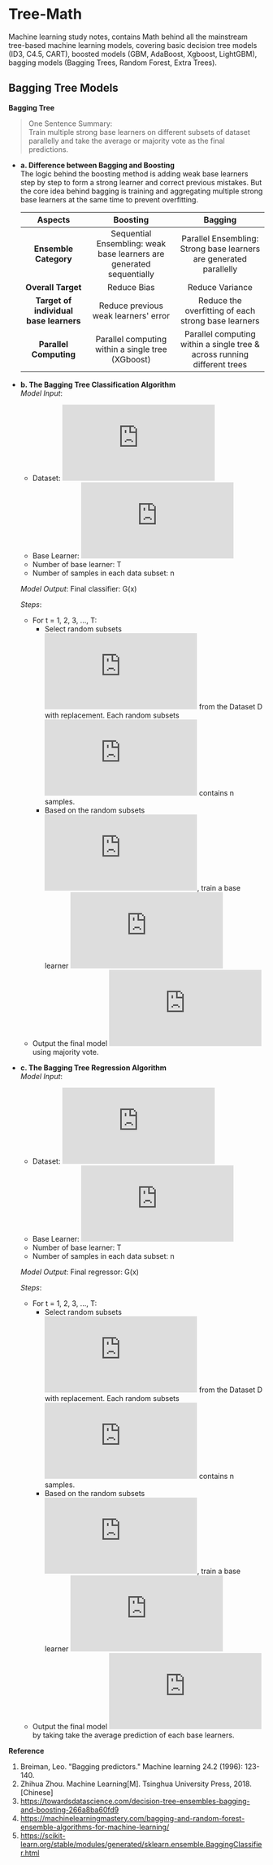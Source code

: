 Tree-Math
============
Machine learning study notes, contains Math behind all the mainstream tree-based machine learning models, covering basic decision tree models (ID3, C4.5, CART), boosted models (GBM, AdaBoost, Xgboost, LightGBM), bagging models (Bagging Trees, Random Forest, Extra Trees).  

Bagging Tree Models
------------
**Bagging Tree**
> One Sentence Summary:  
Train multiple strong base learners on different subsets of dataset parallelly and take the average or majority vote as the final predictions.  

- **a. Difference between Bagging and Boosting**  
The logic behind the boosting method is adding weak base learners step by step to form a strong learner and correct previous mistakes. But the core idea behind bagging is training and aggregating multiple strong base learners at the same time to prevent overfitting.  

  | Aspects  | Boosting  | Bagging |
  | :-----------: | :-----------:  |:-----------:  |
  | **Ensemble Category**| Sequential Ensembling: weak base learners are generated sequentially | Parallel Ensembling: Strong base learners are generated parallelly | 
  | **Overall Target** | Reduce Bias | Reduce Variance|
  | **Target of individual base learners** | Reduce previous weak learners' error     | Reduce the overfitting of each strong base learners|  
  | **Parallel Computing** | Parallel computing within a single tree (XGboost)  | Parallel computing within a single tree & across running different trees |

- **b. The Bagging Tree Classification Algorithm**  
*Model Input*:  
  - Dataset: ![img](https://latex.codecogs.com/svg.latex?D%20%3D%20%5C%7B%28x1%2Cy1%29%2C%20...%2C%20%28x_i%2C%20y_i%29%2C%20...%2C%20%28x_N%2C%20y_N%29%5C%7D%20%2C%20y_i%20%5Cin%20%5C%7B-1%2C1%5C%7D)  
  - Base Learner: ![img](https://latex.codecogs.com/svg.latex?%5Cepsilon%28x%29)
  - Number of base learner: T
  - Number of samples in each data subset: n

  *Model Output*: Final classifier: G(x)  

  *Steps*:  
  - For t = 1, 2, 3, ..., T: 
    - Select random subsets ![img](https://latex.codecogs.com/svg.latex?D_%7Bsubset_t%7D) from the Dataset D with replacement. Each random subsets ![img](https://latex.codecogs.com/svg.latex?D_%7Bsubset_t%7D) contains n samples. 
    - Based on the random subsets ![img](https://latex.codecogs.com/svg.latex?D_%7Bsubset_t%7D), train a base learner ![img](https://latex.codecogs.com/svg.latex?%5Cepsilon_t%28x%29)  
  - Output the final model ![img](https://latex.codecogs.com/svg.latex?%5Csmall%20G%28x%29%20%3D%20%5Cunderset%7By%5Cin%20%5C%7B-1%2C1%5C%7D%7D%7Bargmin%7D%20%5Csum_%7Bt%3D1%7D%5E%7BT%7D%20%5Cmathbb%7BI%7D%28%5Cepsilon_t%28x%29%20%3D%20y%29) using majority vote. 

- **c. The Bagging Tree Regression Algorithm**  
*Model Input*:  
  - Dataset: ![img](https://latex.codecogs.com/svg.latex?%5Csmall%20D%20%3D%20%5C%7B%28x1%2Cy1%29%2C%20...%2C%20%28x_i%2C%20y_i%29%2C%20...%2C%20%28x_N%2C%20y_N%29%5C%7D%20%2C%20y_i%20%5Cin%20%5Cboldsymbol%7BR%7D)  
  - Base Learner: ![img](https://latex.codecogs.com/svg.latex?%5Cepsilon%28x%29)
  - Number of base learner: T
  - Number of samples in each data subset: n

  *Model Output*: Final regressor: G(x)  

  *Steps*:  
  - For t = 1, 2, 3, ..., T: 
    - Select random subsets ![img](https://latex.codecogs.com/svg.latex?D_%7Bsubset_t%7D) from the Dataset D with replacement. Each random subsets ![img](https://latex.codecogs.com/svg.latex?D_%7Bsubset_t%7D) contains n samples. 
    - Based on the random subsets ![img](https://latex.codecogs.com/svg.latex?D_%7Bsubset_t%7D), train a base learner ![img](https://latex.codecogs.com/svg.latex?%5Cepsilon_t%28x%29)   
  - Output the final model ![img](https://latex.codecogs.com/svg.latex?%5Csmall%20G%28x%29%20%3D%20%5Cfrac%7B1%7D%7BT%7D%20%5Csum_%7Bt%3D1%7D%5E%7BT%7D%5Cepsilon_t%28x%29) by taking take the average prediction of each base learners.  

**Reference**  

1. Breiman, Leo. "Bagging predictors." Machine learning 24.2 (1996): 123-140.  
2. Zhihua Zhou. Machine Learning[M]. Tsinghua University Press, 2018. [Chinese]  
3. https://towardsdatascience.com/decision-tree-ensembles-bagging-and-boosting-266a8ba60fd9  
4. https://machinelearningmastery.com/bagging-and-random-forest-ensemble-algorithms-for-machine-learning/   
5. https://scikit-learn.org/stable/modules/generated/sklearn.ensemble.BaggingClassifier.html

